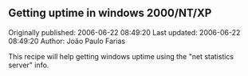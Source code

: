 ## Getting uptime in windows 2000/NT/XP

Originally published: 2006-06-22 08:49:20
Last updated: 2006-06-22 08:49:20
Author: João Paulo Farias

This recipe will help getting windows uptime using the "net statistics server" info.